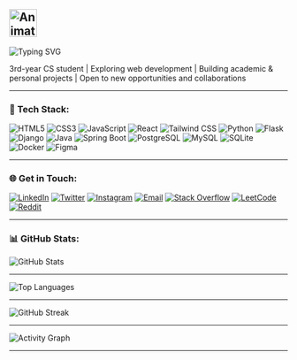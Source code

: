 ## <img src="https://iam-weijie.github.io/wave/hand-emoji.svg" alt="Animated Waving Hand" width="50" height="50" style="vertical-align:middle;"> 
![Typing SVG](https://readme-typing-svg.demolab.com?font=Fira+Code&size=28&duration=4000&pause=1000&color=1E90FF&center=true&vCenter=true&width=435&lines=Hey+there%2C+I'm+Attah&colors=auto)

3rd-year CS student | Exploring web development | Building academic & personal projects | Open to new opportunities and collaborations 

---

### 🧰 Tech Stack:

![HTML5](https://img.shields.io/badge/HTML5-E34F26?logo=html5&logoColor=white&style=flat)
![CSS3](https://img.shields.io/badge/CSS3-1572B6?logo=css&logoColor=white&style=flat)
![JavaScript](https://img.shields.io/badge/JavaScript-F7DF1E?logo=javascript&logoColor=black&style=flat)
![React](https://img.shields.io/badge/React-20232A?logo=react&logoColor=61DAFB&style=flat)
![Tailwind CSS](https://img.shields.io/badge/Tailwind_CSS-38B2AC?logo=tailwind-css&logoColor=white&style=flat)
![Python](https://img.shields.io/badge/Python-3776AB?logo=python&logoColor=white&style=flat)
![Flask](https://img.shields.io/badge/Flask-000000?logo=flask&logoColor=white&style=flat)
![Django](https://img.shields.io/badge/Django-092E20?logo=django&logoColor=white&style=flat)
![Java](https://img.shields.io/badge/Java-007396?logo=java&logoColor=white&style=flat)
![Spring Boot](https://img.shields.io/badge/Spring_Boot-6DB33F?logo=spring-boot&logoColor=white&style=flat)
![PostgreSQL](https://img.shields.io/badge/PostgreSQL-4169E1?logo=postgresql&logoColor=white&style=flat)
![MySQL](https://img.shields.io/badge/MySQL-4479A1?logo=mysql&logoColor=white&style=flat)
![SQLite](https://img.shields.io/badge/SQLite-003B57?logo=sqlite&logoColor=white&style=flat)
![Docker](https://img.shields.io/badge/Docker-2496ED?logo=docker&logoColor=white&style=flat)
![Figma](https://img.shields.io/badge/Figma-F24E1E?logo=figma&logoColor=white&style=flat)

---

### 🌐 Get in Touch:

[![LinkedIn](https://img.shields.io/badge/LinkedIn-0A66C2?style=flat&logo=linkedin&logoColor=white)](https://www.linkedin.com/in/attah-sunday1)
[![Twitter](https://img.shields.io/badge/Twitter-1DA1F2?style=flat&logo=x&logoColor=white)](https://www.twitter.com/athsocial)
[![Instagram](https://img.shields.io/badge/Instagram-E4405F?style=flat&logo=instagram&logoColor=white)](https://www.instagram.com/athsocial)
[![Email](https://img.shields.io/badge/Email-D14836?style=flat&logo=gmail&logoColor=white)](mailto:attahsundayjr@gmail.com)
[![Stack Overflow](https://img.shields.io/badge/Stack_Overflow-FE7A16?style=flat&logo=stack-overflow&logoColor=white)](https://stackoverflow.com/users/21408912/attah)
[![LeetCode](https://img.shields.io/badge/LeetCode-FFA116?style=flat&logo=leetcode&logoColor=black)](https://leetcode.com/u/athsnd1/)
[![Reddit](https://img.shields.io/badge/Reddit-FF4500?style=flat&logo=reddit&logoColor=white)](https://www.reddit.com/user/athsnd1)

---

### 📊 GitHub Stats:

![GitHub Stats](https://github-readme-stats.vercel.app/api?username=athsnd1&show_icons=true&theme=tokyonight&hide_border=false)

---

![Top Languages](https://github-readme-stats.vercel.app/api/top-langs/?username=athsnd1&layout=compact&theme=tokyonight&hide_border=false)

---

![GitHub Streak](https://streak-stats.demolab.com?user=athsnd1&theme=github-dark&hide_border=false)

---

![Activity Graph](https://github-readme-activity-graph.vercel.app/graph?username=athsnd1&theme=tokyo-night&hide_border=false)

---

